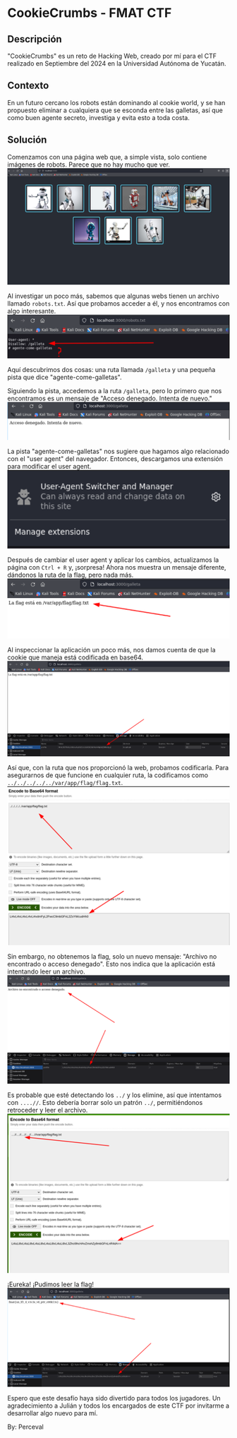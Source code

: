 # CookieCrumbs - FMAT CTF

## Descripción
"CookieCrumbs" es un reto de Hacking Web, creado por mí para el CTF realizado en Septiembre del 2024 en la Universidad Autónoma de Yucatán.


## Contexto
En un futuro cercano los robots están dominando al cookie world, y se han propuesto eliminar a cualquiera que se esconda entre las galletas, así que como buen agente secreto, investiga y evita esto a toda costa.

## Solución

Comenzamos con una página web que, a simple vista, solo contiene imágenes de robots. Parece que no hay mucho que ver. 
![Página con imágenes de robots](images/robots-page.png)

Al investigar un poco más, sabemos que algunas webs tienen un archivo llamado `robots.txt`. Así que probamos acceder a él, y nos encontramos con algo interesante.
![Contenido del archivo robots.txt](images/robots-txt.png)

Aquí descubrimos dos cosas: una ruta llamada `/galleta` y una pequeña pista que dice "agente-come-galletas".

Siguiendo la pista, accedemos a la ruta `/galleta`, pero lo primero que nos encontramos es un mensaje de "Acceso denegado. Intenta de nuevo."
![Acceso denegado a la ruta galleta](images/access-denied-galleta.png)

La pista "agente-come-galletas" nos sugiere que hagamos algo relacionado con el "user agent" del navegador. Entonces, descargamos una extensión para modificar el user agent.
![Modificación del user agent del navegador](images/user-agent-extension.png)

Después de cambiar el user agent y aplicar los cambios, actualizamos la página con `Ctrl + R` y, ¡sorpresa! Ahora nos muestra un mensaje diferente, dándonos la ruta de la flag, pero nada más.
![Mensaje con la ruta de la flag](images/flag-route-message.png)

Al inspeccionar la aplicación un poco más, nos damos cuenta de que la cookie que maneja está codificada en base64.
![Cookie codificada en base64](images/base64-cookie.png)

Así que, con la ruta que nos proporcionó la web, probamos codificarla. Para asegurarnos de que funcione en cualquier ruta, la codificamos como `../../../../../var/app/flag/flag.txt`.
![Codificación de la ruta a la flag](images/flag-route-encoding.png)

Sin embargo, no obtenemos la flag, solo un nuevo mensaje: "Archivo no encontrado o acceso denegado". Esto nos indica que la aplicación está intentando leer un archivo.
![Mensaje de archivo no encontrado o acceso denegado](images/file-not-found.png)

Es probable que esté detectando los `../` y los elimine, así que intentamos con `....//`. Esto debería borrar solo un patrón `../`, permitiéndonos retroceder y leer el archivo.
![Prueba con la ruta modificada ....//](images/modified-route.png)

¡Eureka! ¡Pudimos leer la flag!
![Flag obtenida](images/flag-obtained.png)

Espero que este desafío haya sido divertido para todos los jugadores. Un agradecimiento a Julián y todos los encargados de este CTF por invitarme a desarrollar algo nuevo para mí.

By: Perceval
